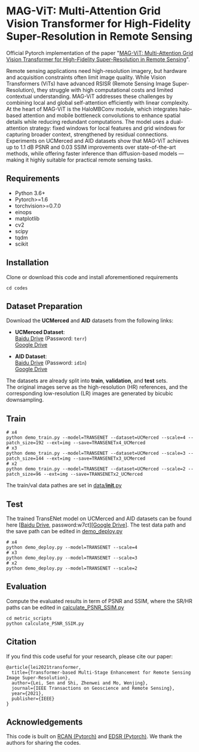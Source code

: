 # MAG-ViT: Multi-Attention Grid Vision Transformer for High-Fidelity Super-Resolution in Remote Sensing
Official Pytorch implementation of the paper "[MAG-ViT: Multi-Attention Grid Vision Transformer for High-Fidelity Super-Resolution in Remote Sensing](https://github.com/AnasHXH/MAG-ViT-Super-Resolution)".

Remote sensing applications need high-resolution imagery, but hardware and acquisition constraints often limit image quality. While Vision Transformers (ViTs) have advanced RSISR (Remote Sensing Image Super-Resolution), they struggle with high computational costs and limited contextual understanding. MAG-ViT addresses these challenges by combining local and global self-attention efficiently with linear complexity.
At the heart of MAG-ViT is the HaloMBConv module, which integrates halo-based attention and mobile bottleneck convolutions to enhance spatial details while reducing redundant computations. The model uses a dual-attention strategy: fixed windows for local features and grid windows for capturing broader context, strengthened by residual connections. Experiments on UCMerced and AID datasets show that MAG-ViT achieves up to 1.1 dB PSNR and 0.03 SSIM improvements over state-of-the-art methods, while offering faster inference than diffusion-based models — making it highly suitable for practical remote sensing tasks.

## Requirements
- Python 3.6+
- Pytorch>=1.6
- torchvision>=0.7.0
- einops
- matplotlib
- cv2
- scipy
- tqdm
- scikit


## Installation
Clone or download this code and install aforementioned requirements 
```
cd codes
```


## Dataset Preparation

Download the **UCMerced** and **AID** datasets from the following links:

- **UCMerced Dataset**:  
  [Baidu Drive](https://pan.baidu.com/s/1ijFUcLozP2wiHg14VBFYWw) (Password: `terr`)  
  [Google Drive](https://drive.google.com/file/d/12pmtffUEAhbEAIn_pit8FxwcdNk4Bgjg/view)

- **AID Dataset**:  
  [Baidu Drive](https://pan.baidu.com/s/1Cf-J_YdcCB2avPEUZNBoCA) (Password: `id1n`)  
  [Google Drive](https://drive.google.com/file/d/1d_Wq_U8DW-dOC3etvF4bbbWMOEqtZwF7/view)

The datasets are already split into **train**, **validation**, and **test** sets.  
The original images serve as the high-resolution (HR) references, and the corresponding low-resolution (LR) images are generated by bicubic downsampling.

## Train

```
# x4
python demo_train.py --model=TRANSENET --dataset=UCMerced --scale=4 --patch_size=192 --ext=img --save=TRANSENETx4_UCMerced
# x3
python demo_train.py --model=TRANSENET --dataset=UCMerced --scale=3 --patch_size=144 --ext=img --save=TRANSENETx3_UCMerced
# x2
python demo_train.py --model=TRANSENET --dataset=UCMerced --scale=2 --patch_size=96 --ext=img --save=TRANSENETx2_UCMerced
```

The train/val data pathes are set in [data/__init__.py](codes/data/__init__.py) 

## Test 
The trained TransENet model on UCMerced and AID datasets can be found here [[Baidu Drive](https://pan.baidu.com/s/1lvAyTagbBf5GWUOcuEkyrQ), password:w7ct][[Google Drive](https://drive.google.com/file/d/19nH1Plh2M-Z47iXG0-Ghq-Orh33n787w/view)]. The test data path and the save path can be edited in [demo_deploy.py](codes/demo_deploy.py)

```
# x4
python demo_deploy.py --model=TRANSENET --scale=4
# x3
python demo_deploy.py --model=TRANSENET --scale=3
# x2
python demo_deploy.py --model=TRANSENET --scale=2
```

## Evaluation 
Compute the evaluated results in term of PSNR and SSIM, where the SR/HR paths can be edited in [calculate_PSNR_SSIM.py](codes/metric_scripts/calculate_PSNR_SSIM.py)

```
cd metric_scripts 
python calculate_PSNR_SSIM.py
```

## Citation 
If you find this code useful for your research, please cite our paper:
``````
@article{lei2021transformer,
  title={Transformer-based Multi-Stage Enhancement for Remote Sensing Image Super-Resolution},
  author={Lei, Sen and Shi, Zhenwei and Mo, Wenjing},
  journal={IEEE Transactions on Geoscience and Remote Sensing},
  year={2021},
  publisher={IEEE}
}
``````

## Acknowledgements 
This code is built on [RCAN (Pytorch)](https://github.com/yulunzhang/RCAN) and [EDSR (Pytorch)](https://github.com/sanghyun-son/EDSR-PyTorch). We thank the authors for sharing the codes.  


